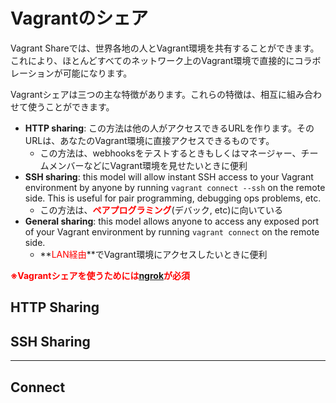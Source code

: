 # Vagrantのシェア

Vagrant Shareでは、世界各地の人とVagrant環境を共有することができます。これにより、ほとんどすべてのネットワーク上のVagrant環境で直接的にコラボレーションが可能になります。

Vagrantシェアは三つの主な特徴があります。これらの特徴は、相互に組み合わせて使うことができます。

 - **HTTP sharing**: この方法は他の人がアクセスできるURLを作ります。そのURLは、あなたのVagrant環境に直接アクセスできるものです。
    - この方法は、webhooksをテストするときもしくはマネージャー、チームメンバーなどにVagrant環境を見せたいときに便利
 - **SSH sharing**: this model will allow instant SSH access to your Vagrant environment by anyone by running `vagrant connect --ssh` on the remote side. This is useful for pair programming, debugging ops problems, etc.
    - この方法は、**<font color ="red">ペアプログラミング</font>**(デバック, etc)に向いている
 - **General sharing**: this model allows anyone to access any exposed port of your Vagrant environment by running ```vagrant connect``` on the remote side.
    - **<font color ="red">LAN経由</font>**でVagrant環境にアクセスしたいときに便利

**<font color="red">※Vagrantシェアを使うためには[ngrok](https://ngrok.com/)が必須</font>**


## HTTP Sharing




## SSH Sharing


---
## Connect
